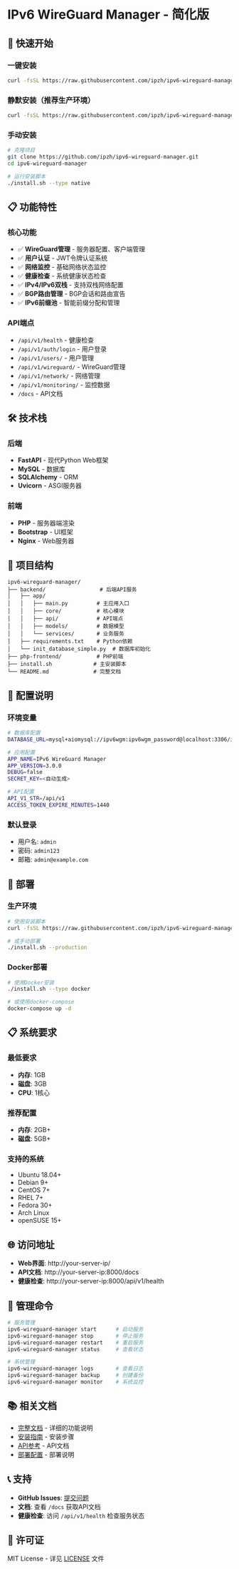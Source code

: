# IPv6 WireGuard Manager - 简化版

## 🚀 快速开始

### 一键安装
```bash
curl -fsSL https://raw.githubusercontent.com/ipzh/ipv6-wireguard-manager/main/install.sh | bash
```

### 静默安装（推荐生产环境）
```bash
curl -fsSL https://raw.githubusercontent.com/ipzh/ipv6-wireguard-manager/main/install.sh | bash -s -- --silent
```

### 手动安装
```bash
# 克隆项目
git clone https://github.com/ipzh/ipv6-wireguard-manager.git
cd ipv6-wireguard-manager

# 运行安装脚本
./install.sh --type native
```

## 📋 功能特性

### 核心功能
- ✅ **WireGuard管理** - 服务器配置、客户端管理
- ✅ **用户认证** - JWT令牌认证系统
- ✅ **网络监控** - 基础网络状态监控
- ✅ **健康检查** - 系统健康状态检查
- ✅ **IPv4/IPv6双栈** - 支持双栈网络配置
- ✅ **BGP路由管理** - BGP会话和路由宣告
- ✅ **IPv6前缀池** - 智能前缀分配和管理

### API端点
- `/api/v1/health` - 健康检查
- `/api/v1/auth/login` - 用户登录
- `/api/v1/users/` - 用户管理
- `/api/v1/wireguard/` - WireGuard管理
- `/api/v1/network/` - 网络管理
- `/api/v1/monitoring/` - 监控数据
- `/docs` - API文档

## 🛠️ 技术栈

### 后端
- **FastAPI** - 现代Python Web框架
- **MySQL** - 数据库
- **SQLAlchemy** - ORM
- **Uvicorn** - ASGI服务器

### 前端
- **PHP** - 服务器端渲染
- **Bootstrap** - UI框架
- **Nginx** - Web服务器

## 📁 项目结构

```
ipv6-wireguard-manager/
├── backend/                 # 后端API服务
│   ├── app/
│   │   ├── main.py         # 主应用入口
│   │   ├── core/           # 核心模块
│   │   ├── api/            # API端点
│   │   ├── models/         # 数据模型
│   │   └── services/       # 业务服务
│   ├── requirements.txt    # Python依赖
│   └── init_database_simple.py  # 数据库初始化
├── php-frontend/           # PHP前端
├── install.sh             # 主安装脚本
└── README.md              # 完整文档
```

## 🔧 配置说明

### 环境变量
```bash
# 数据库配置
DATABASE_URL=mysql+aiomysql://ipv6wgm:ipv6wgm_password@localhost:3306/ipv6wgm

# 应用配置
APP_NAME=IPv6 WireGuard Manager
APP_VERSION=3.0.0
DEBUG=false
SECRET_KEY=<自动生成>

# API配置
API_V1_STR=/api/v1
ACCESS_TOKEN_EXPIRE_MINUTES=1440
```

### 默认登录
- 用户名: `admin`
- 密码: `admin123`
- 邮箱: `admin@example.com`

## 🚀 部署

### 生产环境
```bash
# 使用安装脚本
curl -fsSL https://raw.githubusercontent.com/ipzh/ipv6-wireguard-manager/main/install.sh | bash -s -- --production --silent

# 或手动部署
./install.sh --production
```

### Docker部署
```bash
# 使用Docker安装
./install.sh --type docker

# 或使用docker-compose
docker-compose up -d
```

## 📋 系统要求

### 最低要求
- **内存**: 1GB
- **磁盘**: 3GB
- **CPU**: 1核心

### 推荐配置
- **内存**: 2GB+
- **磁盘**: 5GB+

### 支持的系统
- Ubuntu 18.04+
- Debian 9+
- CentOS 7+
- RHEL 7+
- Fedora 30+
- Arch Linux
- openSUSE 15+

## 🌐 访问地址

- **Web界面**: http://your-server-ip/
- **API文档**: http://your-server-ip:8000/docs
- **健康检查**: http://your-server-ip:8000/api/v1/health

## 🔧 管理命令

```bash
# 服务管理
ipv6-wireguard-manager start      # 启动服务
ipv6-wireguard-manager stop       # 停止服务
ipv6-wireguard-manager restart    # 重启服务
ipv6-wireguard-manager status     # 查看状态

# 系统管理
ipv6-wireguard-manager logs       # 查看日志
ipv6-wireguard-manager backup     # 创建备份
ipv6-wireguard-manager monitor    # 系统监控
```

## 📚 相关文档

- [完整文档](README.md) - 详细的功能说明
- [安装指南](INSTALLATION_GUIDE.md) - 安装步骤
- [API参考](API_REFERENCE.md) - API文档
- [部署配置](DEPLOYMENT_CONFIG.md) - 部署说明

## 📞 支持

- **GitHub Issues**: [提交问题](https://github.com/ipzh/ipv6-wireguard-manager/issues)
- **文档**: 查看 `/docs` 获取API文档
- **健康检查**: 访问 `/api/v1/health` 检查服务状态

## 📄 许可证

MIT License - 详见 [LICENSE](LICENSE) 文件
